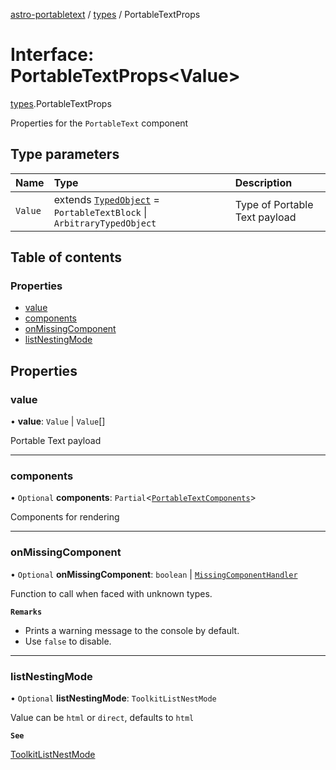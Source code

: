 [astro-portabletext](../README.md) / [types](../modules/types.md) / PortableTextProps

# Interface: PortableTextProps\<Value\>

[types](../modules/types.md).PortableTextProps

Properties for the `PortableText` component

## Type parameters

| Name | Type | Description |
| :------ | :------ | :------ |
| `Value` | extends [`TypedObject`](types.TypedObject.md) = `PortableTextBlock` \| `ArbitraryTypedObject` | Type of Portable Text payload |

## Table of contents

### Properties

- [value](types.PortableTextProps.md#value)
- [components](types.PortableTextProps.md#components)
- [onMissingComponent](types.PortableTextProps.md#onMissingComponent)
- [listNestingMode](types.PortableTextProps.md#listNestingMode)

## Properties

### <a id="value" name="value"></a> value

• **value**: `Value` \| `Value`[]

Portable Text payload

___

### <a id="components" name="components"></a> components

• `Optional` **components**: `Partial`\<[`PortableTextComponents`](types.PortableTextComponents.md)\>

Components for rendering

___

### <a id="onMissingComponent" name="onMissingComponent"></a> onMissingComponent

• `Optional` **onMissingComponent**: `boolean` \| [`MissingComponentHandler`](../modules/types.md#MissingComponentHandler)

Function to call when faced with unknown types.

**`Remarks`**

- Prints a warning message to the console by default.
- Use `false` to disable.

___

### <a id="listNestingMode" name="listNestingMode"></a> listNestingMode

• `Optional` **listNestingMode**: `ToolkitListNestMode`

Value can be `html` or `direct`, defaults to `html`

**`See`**

[ToolkitListNestMode](https://portabletext.github.io/toolkit/types/ToolkitListNestMode.html)
